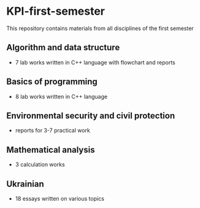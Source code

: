 # KPI-first-semester

This repository contains materials from all disciplines of the first semester

## Algorithm and data structure
- 7 lab works written in C++ language with flowchart and reports 

## Basics of programming
- 8 lab works written in C++ language
  
## Environmental security and civil protection
- reports for 3-7 practical work
  
## Mathematical analysis
- 3 calculation works
  
## Ukrainian
- 18 essays written on various topics

